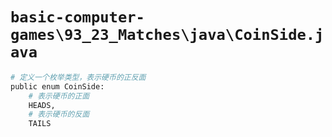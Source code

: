 # `basic-computer-games\93_23_Matches\java\CoinSide.java`

```py
# 定义一个枚举类型，表示硬币的正反面
public enum CoinSide:
    # 表示硬币的正面
    HEADS,
    # 表示硬币的反面
    TAILS
```